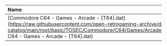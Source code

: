 |Name|Size|
|:---|---:|
|[Commodore C64 - Games - Arcade - [T64].dat](https://raw.githubusercontent.com/open-retrogaming-archive/dat-catalog/main/root/basic/TOSEC/Commodore/C64/Games/Arcade/[T64]/Commodore C64 - Games - Arcade - [T64].dat)|4850730|
